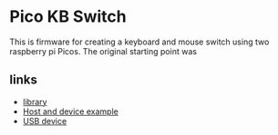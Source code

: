 # Pico KB Switch

This is firmware for creating a keyboard and mouse switch using two raspberry pi Picos.
The original starting point was 


## links
* [library](https://github.com/sekigon-gonnoc/Pico-PIO-USB)
* [Host and device example](https://github.com/sekigon-gonnoc/Pico-PIO-USB/tree/main/examples/host_hid_to_device_cdc)
* [USB device](https://github.com/hathach/tinyusb/tree/master/examples/device/hid_composite)


